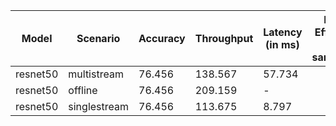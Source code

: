 | Model    | Scenario     |   Accuracy |   Throughput | Latency (in ms)   | Power Efficiency (in samples/J)   | TEST01   | TEST04   |
|----------|--------------|------------|--------------|-------------------|-----------------------------------|----------|----------|
| resnet50 | multistream  |     76.456 |      138.567 | 57.734            |                                   | passed   | passed   |
| resnet50 | offline      |     76.456 |      209.159 | -                 |                                   | passed   | passed   |
| resnet50 | singlestream |     76.456 |      113.675 | 8.797             |                                   | passed   | passed   |
